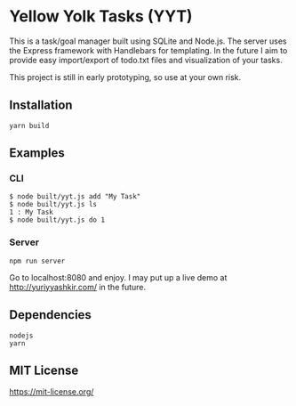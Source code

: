 # Yellow Yolk Tasks (YYT)

This is a task/goal manager built using SQLite and Node.js. The server uses
the Express framework with Handlebars for templating. In the future I aim to
provide easy import/export of todo.txt files and visualization of your tasks.

This project is still in early prototyping, so use at your own risk.

## Installation
```
yarn build
```

## Examples

### CLI
```
$ node built/yyt.js add "My Task"
$ node built/yyt.js ls
1 : My Task
$ node built/yyt.js do 1
```
### Server
```
npm run server
```
Go to localhost:8080 and enjoy. I may put up a live demo at
http://yuriyyashkir.com/ in the future.

## Dependencies
```
nodejs
yarn
```
## MIT License

https://mit-license.org/
